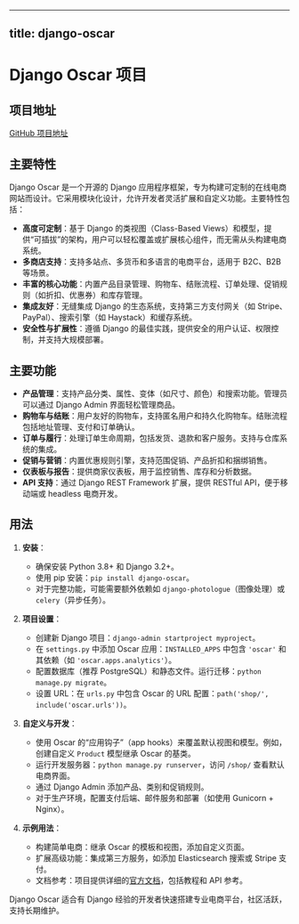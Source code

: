
---
title: django-oscar
---

# Django Oscar 项目

## 项目地址
[GitHub 项目地址](https://github.com/django-oscar/django-oscar)

## 主要特性
Django Oscar 是一个开源的 Django 应用程序框架，专为构建可定制的在线电商网站而设计。它采用模块化设计，允许开发者灵活扩展和自定义功能。主要特性包括：
- **高度可定制**：基于 Django 的类视图（Class-Based Views）和模型，提供“可插拔”的架构，用户可以轻松覆盖或扩展核心组件，而无需从头构建电商系统。
- **多商店支持**：支持多站点、多货币和多语言的电商平台，适用于 B2C、B2B 等场景。
- **丰富的核心功能**：内置产品目录管理、购物车、结账流程、订单处理、促销规则（如折扣、优惠券）和库存管理。
- **集成友好**：无缝集成 Django 的生态系统，支持第三方支付网关（如 Stripe、PayPal）、搜索引擎（如 Haystack）和缓存系统。
- **安全性与扩展性**：遵循 Django 的最佳实践，提供安全的用户认证、权限控制，并支持大规模部署。

## 主要功能
- **产品管理**：支持产品分类、属性、变体（如尺寸、颜色）和搜索功能。管理员可以通过 Django Admin 界面轻松管理商品。
- **购物车与结账**：用户友好的购物车，支持匿名用户和持久化购物车。结账流程包括地址管理、支付和订单确认。
- **订单与履行**：处理订单生命周期，包括发货、退款和客户服务。支持与仓库系统的集成。
- **促销与营销**：内置优惠规则引擎，支持范围促销、产品折扣和捆绑销售。
- **仪表板与报告**：提供商家仪表板，用于监控销售、库存和分析数据。
- **API 支持**：通过 Django REST Framework 扩展，提供 RESTful API，便于移动端或 headless 电商开发。

## 用法
1. **安装**：
   - 确保安装 Python 3.8+ 和 Django 3.2+。
   - 使用 pip 安装：`pip install django-oscar`。
   - 对于完整功能，可能需要额外依赖如 `django-photologue`（图像处理）或 `celery`（异步任务）。

2. **项目设置**：
   - 创建新 Django 项目：`django-admin startproject myproject`。
   - 在 `settings.py` 中添加 Oscar 应用：`INSTALLED_APPS` 中包含 `'oscar'` 和其依赖（如 `'oscar.apps.analytics'`）。
   - 配置数据库（推荐 PostgreSQL）和静态文件。运行迁移：`python manage.py migrate`。
   - 设置 URL：在 `urls.py` 中包含 Oscar 的 URL 配置：`path('shop/', include('oscar.urls'))`。

3. **自定义与开发**：
   - 使用 Oscar 的“应用钩子”（app hooks）来覆盖默认视图和模型。例如，创建自定义 `Product` 模型继承 Oscar 的基类。
   - 运行开发服务器：`python manage.py runserver`，访问 `/shop/` 查看默认电商界面。
   - 通过 Django Admin 添加产品、类别和促销规则。
   - 对于生产环境，配置支付后端、邮件服务和部署（如使用 Gunicorn + Nginx）。

4. **示例用法**：
   - 构建简单电商：继承 Oscar 的模板和视图，添加自定义页面。
   - 扩展高级功能：集成第三方服务，如添加 Elasticsearch 搜索或 Stripe 支付。
   - 文档参考：项目提供详细的[官方文档](https://django-oscar.readthedocs.io/)，包括教程和 API 参考。

Django Oscar 适合有 Django 经验的开发者快速搭建专业电商平台，社区活跃，支持长期维护。